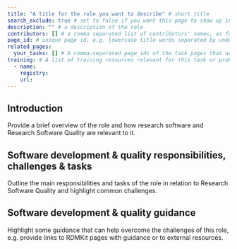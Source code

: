 ```yaml
---
title: "A title for the role you want to describe" # short title
search_exclude: true # set to false if you want this page to show up in search results
description: "" # a description of the role
contributors: [] # a comma separated list of contributors' names, as found in _data/CONTRIBUTORS.yml
page_id: # unique page id, e.g. lowercase title words separated by underscore(s) - for example page_id of 'version control' page could be version_control
related_pages:
  your_tasks: [] # A comma-separated page_ids of the task pages that are related to the current page
training: # A list of training resources relevant for this task or problem (e.g from TeSS registry or elsewhere)
  - name:
    registry:
    url:
---
```


## Introduction

Provide a brief overview of the role and how research software and Research Software Quality are relevant to it.

## Software development & quality responsibilities, challenges & tasks

Outline the main responsibilities and tasks of the role in relation to Research Software Quality and highlight common challenges.

## Software development & quality guidance

Highlight some guidance that can help overcome the challenges of this role, e.g. provide links to RDMKit pages with guidance or to external resources.